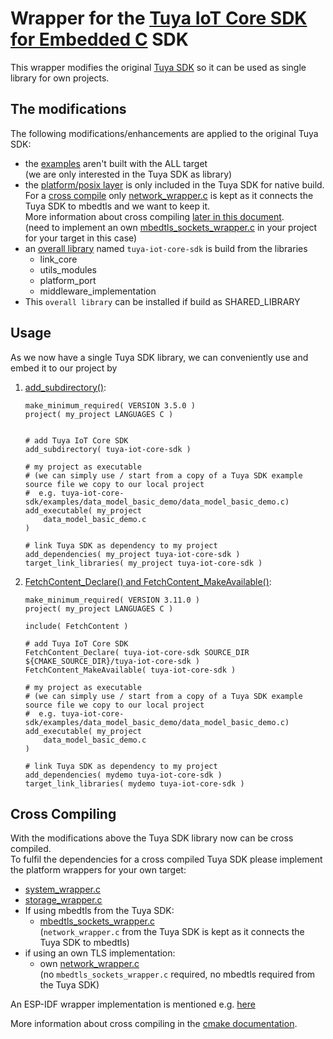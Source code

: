 # Wrapper for the [Tuya IoT Core SDK for Embedded C](https://developer.tuya.com/en/docs/iot/link-sdk?id=Kaiuyfihfgkr5) SDK

This wrapper modifies the original [Tuya SDK](https://github.com/tuya/tuya-iot-core-sdk) so it can be used as single library for own projects.

## The modifications
The following modifications/enhancements are applied to the original Tuya SDK:

- the [examples](https://github.com/tuya/tuya-iot-core-sdk/tree/main/examples) aren't built with the ALL target \
  (we are only interested in the Tuya SDK as library)
- the [platform/posix layer](https://github.com/tuya/tuya-iot-core-sdk/tree/main/platform/posix) is only included
  in the Tuya SDK for native build. \
  For a [cross compile](CMakeLists.txt#L14-L22) only [network_wrapper.c](https://github.com/tuya/tuya-iot-core-sdk/blob/main/platform/posix/network_wrapper.c) is kept as it connects the Tuya SDK to mbedtls and we want to keep it. \
  More information about cross compiling [later in this document](README.md#cross-compiling). \
  (need to implement an own [mbedtls_sockets_wrapper.c](https://github.com/tuya/tuya-iot-core-sdk/blob/main/platform/posix/mbedtls_sockets_wrapper.c) in your project for your target in this case)
- an [overall library](CMakeLists.txt#L25-L37) named `tuya-iot-core-sdk` is build from the libraries
   - link_core
   - utils_modules
   - platform_port
   - middleware_implementation
- This `overall library` can be installed if build as SHARED_LIBRARY


## Usage

As we now have a single Tuya SDK library, we can conveniently use and embed it to our project by

1. [add_subdirectory(<this folder>)](https://cmake.org/cmake/help/latest/command/add_subdirectory.html):
	```
	make_minimum_required( VERSION 3.5.0 )
	project( my_project LANGUAGES C )


	# add Tuya IoT Core SDK
	add_subdirectory( tuya-iot-core-sdk )

	# my project as executable
	# (we can simply use / start from a copy of a Tuya SDK example source file we copy to our local project
	#  e.g. tuya-iot-core-sdk/examples/data_model_basic_demo/data_model_basic_demo.c)
	add_executable( my_project
	    data_model_basic_demo.c
	)

	# link Tuya SDK as dependency to my project
	add_dependencies( my_project tuya-iot-core-sdk )
	target_link_libraries( my_project tuya-iot-core-sdk )
	```

2. [FetchContent_Declare(<this folder>) and FetchContent_MakeAvailable()](https://cmake.org/cmake/help/latest/module/FetchContent.html):
	```
	make_minimum_required( VERSION 3.11.0 )
	project( my_project LANGUAGES C )

	include( FetchContent )

	# add Tuya IoT Core SDK
	FetchContent_Declare( tuya-iot-core-sdk SOURCE_DIR ${CMAKE_SOURCE_DIR}/tuya-iot-core-sdk )
	FetchContent_MakeAvailable( tuya-iot-core-sdk )

	# my project as executable
	# (we can simply use / start from a copy of a Tuya SDK example source file we copy to our local project
	#  e.g. tuya-iot-core-sdk/examples/data_model_basic_demo/data_model_basic_demo.c)
	add_executable( my_project
	    data_model_basic_demo.c
	)

	# link Tuya SDK as dependency to my project
	add_dependencies( mydemo tuya-iot-core-sdk )
	target_link_libraries( mydemo tuya-iot-core-sdk )
	```

## Cross Compiling
With the modifications above the Tuya SDK library now can be cross compiled. \
To fulfil the dependencies for a cross compiled Tuya SDK please implement the platform wrappers for your own target:
- [system_wrapper.c](https://github.com/tuya/tuya-iot-core-sdk/blob/main/platform/posix/system_wrapper.c)
- [storage_wrapper.c](https://github.com/tuya/tuya-iot-core-sdk/blob/main/platform/posix/storage_wrapper.c)
- If using mbedtls from the Tuya SDK:
   - [mbedtls_sockets_wrapper.c](https://github.com/tuya/tuya-iot-core-sdk/blob/main/platform/posix/mbedtls_sockets_wrapper.c) \
     (`network_wrapper.c` from the Tuya SDK is kept as it connects the Tuya SDK to mbedtls)
- if using an own TLS implementation:
   - own [network_wrapper.c](https://github.com/tuya/tuya-iot-core-sdk/blob/main/platform/posix/network_wrapper.c) \
     (no `mbedtls_sockets_wrapper.c` required, no mbedtls required from the Tuya SDK)


An ESP-IDF wrapper implementation is mentioned e.g. [here](https://github.com/tuya/tuya-iot-core-sdk/issues/12)

More information about cross compiling in the [cmake documentation](https://cmake.org/cmake/help/book/mastering-cmake/chapter/Cross%20Compiling%20With%20CMake.html).

